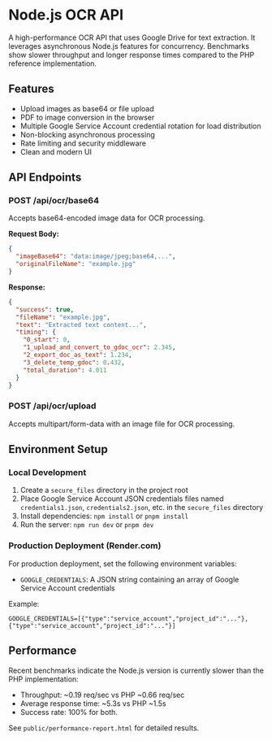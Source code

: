 # Node.js OCR API

A high-performance OCR API that uses Google Drive for text extraction. It leverages asynchronous Node.js features for concurrency. Benchmarks show slower throughput and longer response times compared to the PHP reference implementation.

## Features

- Upload images as base64 or file upload
- PDF to image conversion in the browser
- Multiple Google Service Account credential rotation for load distribution
- Non-blocking asynchronous processing
- Rate limiting and security middleware
- Clean and modern UI

## API Endpoints

### POST /api/ocr/base64

Accepts base64-encoded image data for OCR processing.

**Request Body:**

```json
{
  "imageBase64": "data:image/jpeg;base64,...",
  "originalFileName": "example.jpg"
}
```

**Response:**

```json
{
  "success": true,
  "fileName": "example.jpg",
  "text": "Extracted text content...",
  "timing": {
    "0_start": 0,
    "1_upload_and_convert_to_gdoc_ocr": 2.345,
    "2_export_doc_as_text": 1.234,
    "3_delete_temp_gdoc": 0.432,
    "total_duration": 4.011
  }
}
```

### POST /api/ocr/upload

Accepts multipart/form-data with an image file for OCR processing.

## Environment Setup

### Local Development

1. Create a `secure_files` directory in the project root
2. Place Google Service Account JSON credentials files named `credentials1.json`, `credentials2.json`, etc. in the `secure_files` directory
3. Install dependencies: `npm install` or `pnpm install`
4. Run the server: `npm run dev` or `pnpm dev`

### Production Deployment (Render.com)

For production deployment, set the following environment variables:

- `GOOGLE_CREDENTIALS`: A JSON string containing an array of Google Service Account credentials

Example:
```
GOOGLE_CREDENTIALS=[{"type":"service_account","project_id":"..."},{"type":"service_account","project_id":"..."}]
```

## Performance

Recent benchmarks indicate the Node.js version is currently slower than the PHP implementation:
- Throughput: ~0.19 req/sec vs PHP ~0.66 req/sec
- Average response time: ~5.3s vs PHP ~1.5s
- Success rate: 100% for both.

See `public/performance-report.html` for detailed results.
